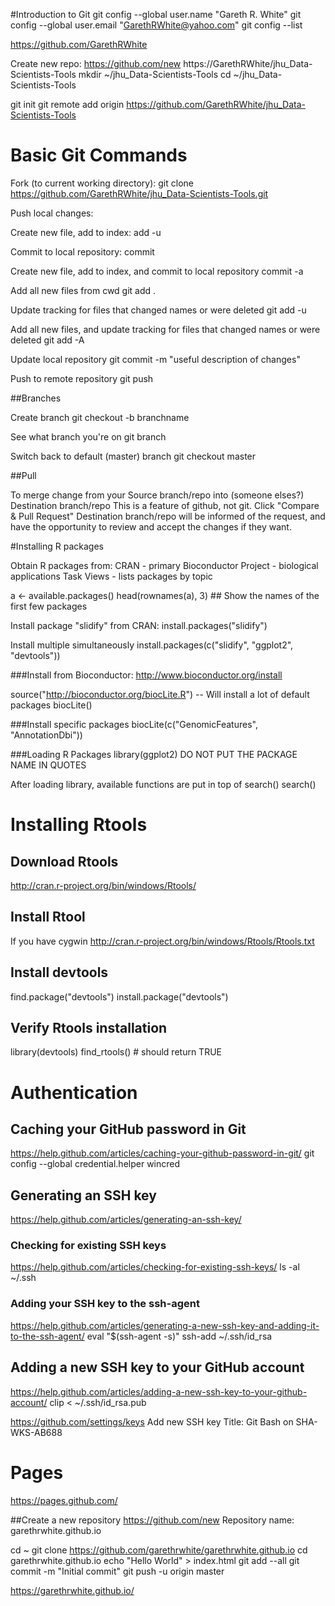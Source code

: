#Introduction to Git
git config --global user.name "Gareth R. White"
git config --global user.email "GarethRWhite@yahoo.com"
git config --list


https://github.com/GarethRWhite

Create new repo:
https://github.com/new
https://GarethRWhite/jhu_Data-Scientists-Tools
mkdir ~/jhu_Data-Scientists-Tools
cd ~/jhu_Data-Scientists-Tools

git init
git remote add origin https://github.com/GarethRWhite/jhu_Data-Scientists-Tools


# Basic Git Commands

Fork (to current working directory):
git clone https://github.com/GarethRWhite/jhu_Data-Scientists-Tools.git

Push local changes:

Create new file, add to index:
add -u

Commit to local repository:
commit

Create new file, add to index, and commit to local repository
commit -a




Add all new files from cwd
git add .

Update tracking for files that changed names or were deleted
git add -u

Add all new files, and update tracking for files that changed names or were deleted
git add -A

Update local repository
git commit -m "useful description of changes"

Push to remote repository
git push



##Branches

Create branch
git checkout -b branchname

See what branch you're on
git branch

Switch back to default (master) branch
git checkout master



##Pull

To merge change from your Source branch/repo into (someone elses?) Destination branch/repo
This is a feature of github, not git.
Click "Compare & Pull Request"
Destination branch/repo will be informed of the request, and have the opportunity to review and accept the changes if they want.






#Installing R packages

Obtain R packages from:
CRAN - primary
Bioconductor Project - biological applications
Task Views - lists packages by topic

a <- available.packages()
head(rownames(a), 3) ## Show the names of the first few packages

Install package "slidify" from CRAN:
install.packages("slidify")

Install multiple simultaneously
install.packages(c("slidify", "ggplot2", "devtools"))

###Install from Bioconductor:
http://www.bioconductor.org/install

source("http://bioconductor.org/biocLite.R")
-- Will install a lot of default packages
biocLite()

###Install specific packages
biocLite(c("GenomicFeatures", "AnnotationDbi"))

###Loading R Packages
library(ggplot2)
DO NOT PUT THE PACKAGE NAME IN QUOTES

After loading library, available functions are put in top of search()
search()



# Installing Rtools

## Download Rtools
http://cran.r-project.org/bin/windows/Rtools/

## Install Rtool
If you have cygwin
http://cran.r-project.org/bin/windows/Rtools/Rtools.txt

## Install devtools
find.package("devtools")
install.package("devtools")

## Verify Rtools installation
library(devtools)
find_rtools() # should return TRUE






# Authentication


## Caching your GitHub password in Git
https://help.github.com/articles/caching-your-github-password-in-git/
git config --global credential.helper wincred

## Generating an SSH key
https://help.github.com/articles/generating-an-ssh-key/

### Checking for existing SSH keys
https://help.github.com/articles/checking-for-existing-ssh-keys/
ls -al ~/.ssh

### Adding your SSH key to the ssh-agent
https://help.github.com/articles/generating-a-new-ssh-key-and-adding-it-to-the-ssh-agent/
eval "$(ssh-agent -s)"
ssh-add ~/.ssh/id_rsa

## Adding a new SSH key to your GitHub account
https://help.github.com/articles/adding-a-new-ssh-key-to-your-github-account/
clip < ~/.ssh/id_rsa.pub

https://github.com/settings/keys
Add new SSH key
Title: Git Bash on SHA-WKS-AB688




# Pages
https://pages.github.com/

##Create a new repository
https://github.com/new
Repository name: garethrwhite.github.io

cd ~
git clone https://github.com/garethrwhite/garethrwhite.github.io
cd garethrwhite.github.io
echo "Hello World" > index.html
git add --all
git commit -m "Initial commit"
git push -u origin master

https://garethrwhite.github.io/

